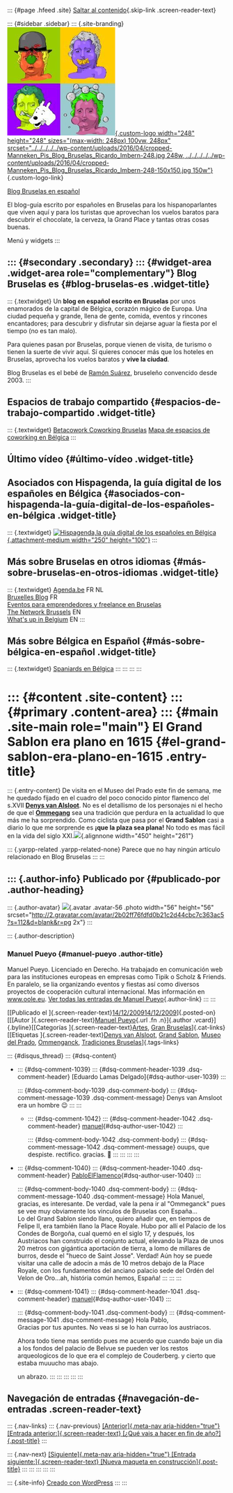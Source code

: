 ::: {#page .hfeed .site}
[Saltar al
contenido](../../../../../index.html?p=987#content){.skip-link
.screen-reader-text}

::: {#sidebar .sidebar}
::: {.site-branding}
[![](../../../../../wp-content/uploads/2016/04/cropped-Manneken_Pis_Blog_Bruselas_Ricardo_Imbern-248.jpg){.custom-logo
width="248" height="248" sizes="(max-width: 248px) 100vw, 248px"
srcset="../../../../../wp-content/uploads/2016/04/cropped-Manneken_Pis_Blog_Bruselas_Ricardo_Imbern-248.jpg 248w, ../../../../../wp-content/uploads/2016/04/cropped-Manneken_Pis_Blog_Bruselas_Ricardo_Imbern-248-150x150.jpg 150w"}](../../../../../index.html){.custom-logo-link}

[Blog Bruselas en español](../../../../../index.html)

El blog-guía escrito por españoles en Bruselas para los hispanoparlantes
que viven aquí y para los turistas que aprovechan los vuelos baratos
para descubrir el chocolate, la cerveza, la Grand Place y tantas otras
cosas buenas.

Menú y widgets
:::

::: {#secondary .secondary}
::: {#widget-area .widget-area role="complementary"}
Blog Bruselas es {#blog-bruselas-es .widget-title}
----------------

::: {.textwidget}
Un **blog en español escrito en Bruselas** por unos enamorados de la
capital de Bélgica, corazón mágico de Europa. Una ciudad pequeña y
grande, llena de gente, comida, eventos y rincones encantadores; para
descubrir y disfrutar sin dejarse aguar la fiesta por el tiempo (no es
tan malo).

Para quienes pasan por Bruselas, porque vienen de visita, de turismo o
tienen la suerte de vivir aquí. Sí quieres conocer más que los hoteles
en Bruselas, aprovecha los vuelos baratos y **vive la ciudad**.

Blog Bruselas es el bebé de [Ramón Suárez](http://www.ramonsuarez.com),
bruseleño convencido desde 2003.
:::

Espacios de trabajo compartido {#espacios-de-trabajo-compartido .widget-title}
------------------------------

::: {.textwidget}
[Betacowork Coworking Bruselas](http://www.betacowork.com) [Mapa de
espacios de coworking en Bélgica](http://coworkingbelgium.com)
:::

Último vídeo {#último-vídeo .widget-title}
------------

Asociados con Hispagenda, la guía digital de los españoles en Bélgica {#asociados-con-hispagenda-la-guía-digital-de-los-españoles-en-bélgica .widget-title}
---------------------------------------------------------------------

::: {.textwidget}
[![Hispagenda,la guía digital de los españoles en
Bélgica](../../../../../wp-content/uploads/2010/04/Hispagenda-250px.gif "Hispagenda, la guía digital de los españoles en Bélgica"){.attachment-medium
width="250" height="100"}](http://www.hispagenda.com)
:::

Más sobre Bruselas en otros idiomas {#más-sobre-bruselas-en-otros-idiomas .widget-title}
-----------------------------------

::: {.textwidget}
[Agenda.be](http://www.agenda.be) FR NL\
[Bruxelles Blog](http://www.bxlblog.be/) FR\
[Eventos para emprendedores y freelance en
Bruselas](http://www.betacowork.com/events/)\
[The Network
Brussels](http://groups.yahoo.com/group/TheNetworkBrussels/) EN\
[What\'s up in Belgium](http://www.whatsupin.be/) EN
:::

Más sobre Bélgica en Español {#más-sobre-bélgica-en-español .widget-title}
----------------------------

::: {.textwidget}
[Spaniards en Bélgica](http://www.spaniards.es/paises/belgica)
:::
:::
:::
:::

::: {#content .site-content}
::: {#primary .content-area}
::: {#main .site-main role="main"}
El Grand Sablon era plano en 1615 {#el-grand-sablon-era-plano-en-1615 .entry-title}
=================================

::: {.entry-content}
De visita en el Museo del Prado este fin de semana, me he quedado fijado
en el cuadro del poco conocido pintor flamenco del s.XVII **[Denys van
Alsloot](http://en.wikipedia.org/wiki/Denis_van_Alsloot "Denys van Alsloot")**.
No es el detallismo de los personajes ni el hecho de que el
**[Ommegang](http://www.ommegang.be/index2.php?idx=2&lg=en)** sea una
tradición que perdura en la actualidad lo que más me ha sorprendido.
Como ciclista que pasa por el **Grand Sablon** casi a diario lo que me
sorprende es **¡que la plaza sea plana!** No todo es mas fácil en la
vida del siglo
XXI.![](http://farm4.static.flickr.com/3510/3220641251_c972a04a63.jpg){.alignnone
width="450" height="261"}

::: {.yarpp-related .yarpp-related-none}
Parece que no hay ningún artículo relacionado en Blog Bruselas
:::
:::

::: {.author-info}
Publicado por {#publicado-por .author-heading}
-------------

::: {.author-avatar}
![](http://2.gravatar.com/avatar/2b02ff76fdfd0b21c2d44cbc7c363ac5?s=56&d=blank&r=pg){.avatar
.avatar-56 .photo width="56" height="56"
srcset="http://2.gravatar.com/avatar/2b02ff76fdfd0b21c2d44cbc7c363ac5?s=112&d=blank&r=pg 2x"}
:::

::: {.author-description}
### Manuel Pueyo {#manuel-pueyo .author-title}

Manuel Pueyo. Licenciado en Derecho. Ha trabajado en comunicación web
para las instituciones europeas en empresas como Tipik o Scholz &
Friends. En paralelo, se lia organizando eventos y fiestas así como
diversos proyectos de cooperación cultural internacional. Mas
información en www.oole.eu. [Ver todas las entradas de Manuel
Pueyo](../../../../author/easysun/index.html){.author-link}
:::
:::

[[Publicado el
]{.screen-reader-text}[14/12/200914/12/2009](../../../../../index.html?p=987)]{.posted-on}[[[Autor
]{.screen-reader-text}[Manuel
Pueyo](../../../../author/easysun/index.html){.url .fn .n}]{.author
.vcard}]{.byline}[[Categorías
]{.screen-reader-text}[Artes](../../../../category/artes/index.html),
[Gran
Bruselas](../../../../category/gran-bruselas/index.html)]{.cat-links}[[Etiquetas
]{.screen-reader-text}[Denys van
Alsloot](../../../../tag/denys-van-alsloot/index.html), [Grand
Sablon](../../../../tag/grand-sablon/index.html), [Museo del
Prado](../../../../tag/museo-del-prado/index.html),
[Ommenganck](../../../../tag/ommenganck/index.html), [Tradiciones
Bruselas](../../../../tag/tradiciones-bruselas/index.html)]{.tags-links}

::: {#disqus_thread}
::: {#dsq-content}
-   ::: {#dsq-comment-1039}
    ::: {#dsq-comment-header-1039 .dsq-comment-header}
    [Eduardo Lamas Delgado]{#dsq-author-user-1039}
    :::

    ::: {#dsq-comment-body-1039 .dsq-comment-body}
    ::: {#dsq-comment-message-1039 .dsq-comment-message}
    Denys van Amsloot era un hombre 😉
    :::
    :::

    -   ::: {#dsq-comment-1042}
        ::: {#dsq-comment-header-1042 .dsq-comment-header}
        [manuel](http://www.oole.eu){#dsq-author-user-1042}
        :::

        ::: {#dsq-comment-body-1042 .dsq-comment-body}
        ::: {#dsq-comment-message-1042 .dsq-comment-message}
        ouups, que despiste. rectifico. gracias. 🙂
        :::
        :::
        :::
    :::

-   ::: {#dsq-comment-1040}
    ::: {#dsq-comment-header-1040 .dsq-comment-header}
    [PabloElFlamenco](http://pabloelflamenco.blogspot.com/){#dsq-author-user-1040}
    :::

    ::: {#dsq-comment-body-1040 .dsq-comment-body}
    ::: {#dsq-comment-message-1040 .dsq-comment-message}
    Hola Manuel, gracias, es interesante. De verdad, vale la pena ir al
    "Ommeganck" pues se vee muy obviamente los vinculos de Bruselas con
    España...\
    Lo del Grand Sablon siendo llano, quiero añadir que, en tiempos de
    Felipe II, era también llano la Place Royale. Hubo por allí el
    Palacio de los Condes de Borgoña, cual quemó en el siglo 17, y
    después, los Austriacos han construido el conjunto actual, elevando
    la Plaza de unos 20 metros con gigántica aportación de tierra, a
    lomo de millares de burros, desde el "hueco de Saint Josse". Verdad!
    Aún hoy se puede visitar una calle de adocin a más de 10 metros
    debajo de la Place Royale, con los fundamentos del anciano palacio
    sede del Ordén del Velon de Oro...ah, história común hemos, España!
    :::
    :::
    :::

-   ::: {#dsq-comment-1041}
    ::: {#dsq-comment-header-1041 .dsq-comment-header}
    [manuel](http://www.oole.eu){#dsq-author-user-1041}
    :::

    ::: {#dsq-comment-body-1041 .dsq-comment-body}
    ::: {#dsq-comment-message-1041 .dsq-comment-message}
    Hola Pablo,\
    Gracias por tus apuntes. No veas si se lo han currao los austriacos.

    Ahora todo tiene mas sentido pues me acuerdo que cuando baje un dia
    a los fondos del palacio de Belvue se pueden ver los restos
    arqueologicos de lo que era el complejo de Couderberg. y cierto que
    estaba muuucho mas abajo.

    un abrazo.
    :::
    :::
    :::
:::
:::

Navegación de entradas {#navegación-de-entradas .screen-reader-text}
----------------------

::: {.nav-links}
::: {.nav-previous}
[[Anterior]{.meta-nav aria-hidden="true"} [Entrada
anterior:]{.screen-reader-text} [¿Qué vais a hacer en fin de
año?]{.post-title}](../../../../../index.html?p=982)
:::

::: {.nav-next}
[[Siguiente]{.meta-nav aria-hidden="true"} [Entrada
siguiente:]{.screen-reader-text} [Nueva maqueta en
construcción]{.post-title}](../../../../../index.html?p=990)
:::
:::
:::
:::
:::

::: {.site-info}
[Creado con WordPress](https://es.wordpress.org/)
:::
:::
